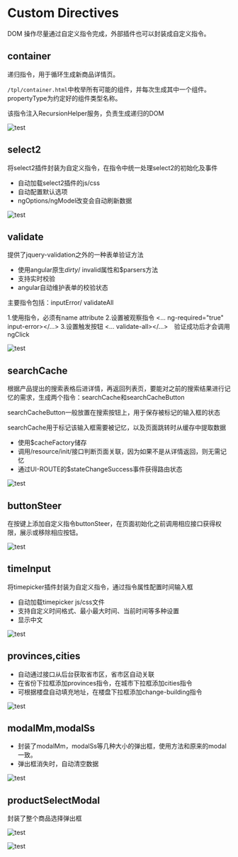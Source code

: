 # Custom Directives

DOM 操作尽量通过自定义指令完成，外部插件也可以封装成自定义指令。

## container

递归指令，用于循环生成新商品详情页。

``/tpl/container.html``中枚举所有可能的组件，并每次生成其中一个组件。propertyType为约定好的组件类型名称。

该指令注入RecursionHelper服务，负责生成递归的DOM

![test](./images/10.png)

## select2

将select2插件封装为自定义指令，在指令中统一处理select2的初始化及事件

* 自动加载select2插件的js/css
* 自动配置默认选项
* ngOptions/ngModel改变会自动刷新数据

![test](./images/2.png)

## validate

提供了jquery-validation之外的一种表单验证方法

* 使用angular原生$dirty/$ invalid属性和$parsers方法
* 支持实时校验
* angular自动维护表单的校验状态

主要指令包括：inputError/ validateAll

1.使用<ng-form>指令，必须有name attribute
2.设置被观察指令 <... ng-required="true" input-error></...>
3.设置触发按钮 <... validate-all></...>　验证成功后才会调用ngClick

![test](./images/1.png)

## searchCache

根据产品提出的搜索表格后进详情，再返回列表页，要能对之前的搜索结果进行记忆的需求，生成两个指令：searchCache和searchCacheButton

searchCacheButton一般放置在搜索按钮上，用于保存被标记的输入框的状态

searchCache用于标记该输入框需要被记忆，以及页面跳转时从缓存中提取数据

* 使用$cacheFactory储存
* 调用/resource/init/接口判断页面关联，因为如果不是从详情返回，则无需记忆
* 通过UI-ROUTE的$stateChangeSuccess事件获得路由状态

![test](./images/3.png)

## buttonSteer

在按键上添加自定义指令buttonSteer，在页面初始化之前调用相应接口获得权限，展示或移除相应按钮。

![test](./images/4.png)

## timeInput

将timepicker插件封装为自定义指令，通过指令属性配置时间输入框

* 自动加载timepicker js/css文件
* 支持自定义时间格式、最小最大时间、当前时间等多种设置
* 显示中文

![test](./images/5.png)

## provinces,cities

* 自动通过接口从后台获取省市区，省市区自动关联
* 在省份下拉框添加provinces指令，在城市下拉框添加cities指令
* 可根据楼盘自动填充地址，在楼盘下拉框添加change-building指令

![test](./images/6.png)

## modalMm,modalSs

* 封装了modalMm，modalSs等几种大小的弹出框，使用方法和原来的modal一致。
* 弹出框消失时，自动清空数据

![test](./images/7.png)

## productSelectModal

封装了整个商品选择弹出框

![test](./images/8.png)

![test](./images/9.png)
